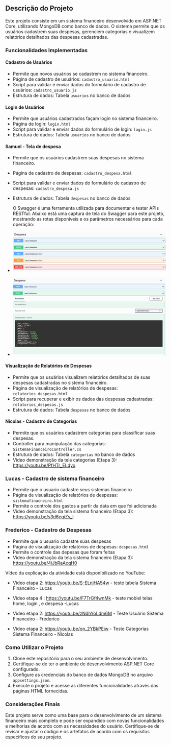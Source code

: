 ## Descrição do Projeto

Este projeto consiste em um sistema financeiro desenvolvido em ASP.NET Core, utilizando MongoDB como banco de dados. O sistema permite que os usuários cadastrem suas despesas, gerenciem categorias e visualizem relatórios detalhados das despesas cadastradas.

### Funcionalidades Implementadas

#### Cadastro de Usuários
- Permite que novos usuários se cadastrem no sistema financeiro.
- Página de cadastro de usuários: `cadastro_usuario.html`
- Script para validar e enviar dados do formulário de cadastro de usuários: `cadastro_usuario.js`
- Estrutura de dados: Tabela `usuarios` no banco de dados

#### Login de Usuários
- Permite que usuários cadastrados façam login no sistema financeiro.
- Página de login: `login.html`
- Script para validar e enviar dados do formulário de login: `login.js`
- Estrutura de dados: Tabela `usuarios` no banco de dados

#### Samuel - Tela de despesa
- Permite que os usuários cadastrem suas despesas no sistema financeiro.
- Página de cadastro de despesas: `cadastro_despesa.html`
- Script para validar e enviar dados do formulário de cadastro de despesas: `cadastro_despesa.js`
- Estrutura de dados: Tabela `despesas` no banco de dados

  O Swagger é uma ferramenta utilizada para documentar e testar APIs RESTful. Abaixo está uma captura de tela do Swagger para este projeto, mostrando as rotas disponíveis e os parâmetros necessários para cada operação:

-  ![Diagrama de Arquitetura](img/despesa1.jpeg)
-  ![Diagrama de Arquitetura](img/despesa2.jpeg)


#### Visualização de Relatórios de Despesas
- Permite que os usuários visualizem relatórios detalhados de suas despesas cadastradas no sistema financeiro.
- Página de visualização de relatórios de despesas: `relatorios_despesas.html`
- Script para recuperar e exibir os dados das despesas cadastradas: `relatorios_despesas.js`
- Estrutura de dados: Tabela `despesas` no banco de dados


#### Nicolas - Cadastro de Categorias
- Permite que os usuários cadastrem categorias para classificar suas despesas.
- Controller para manipulação das categorias: `SistemaFinanceiroController.cs`
- Estrutura de dados: Tabela `categorias` no banco de dados
- Video demonstração da tela categorias (Etapa 3): https://youtu.be/PfHTr_ELdyo

### Lucas - Cadastro de sistema financeiro

- Permite que o usuario cadastre seus sistemas financeiro
- Página de visualização de relatórios de despesas: `sistemafinacneiro.html`
- Permite o controle dos gastos a partir da data em que foi adicionada
- Video demonstração da tela sistema financeiro (Etapa 3): https://youtu.be/s3d6eqiZs_I

### Frederico - Cadastro de Despesas

- Permite que o usuario cadastre suas despesas
- Página de visualização de relatórios de despesas: `despesas.html`
- Permite o controle das depesas que foram feitas
- Video demonstração da tela sistema financeiro (Etapa 3): https://youtu.be/4iJbRaAcqH0

Vídeo da explicação da atividade está disponibilizado no YouTube:
 
 - Vídeo etapa 2: https://youtu.be/S-ELnjHA54w  - teste tabela Sistema Financeiro - Lucas
 - Vídeo etapa 4 : https://youtu.be/F7TrGf4wnMk - teste mobiel telas home, login , e despesa -Lucas

 - Vídeo etapa 2: https://youtu.be/zNdhYoLdm6M - Teste Usuário Sistema Financeiro - Frederico
 
 - Vídeo etapa 2: https://youtu.be/on_2YBkPEiw - Teste Categorias Sistema Financeiro - Nicolas
   

### Como Utilizar o Projeto

1. Clone este repositório para o seu ambiente de desenvolvimento.
2. Certifique-se de ter o ambiente de desenvolvimento ASP.NET Core configurado.
3. Configure as credenciais do banco de dados MongoDB no arquivo `appsettings.json`.
4. Execute o projeto e acesse as diferentes funcionalidades através das páginas HTML fornecidas.

### Considerações Finais

Este projeto serve como uma base para o desenvolvimento de um sistema financeiro mais completo e pode ser expandido com novas funcionalidades e melhorias de acordo com as necessidades do usuário. Certifique-se de revisar e ajustar o código e os artefatos de acordo com os requisitos específicos do seu projeto.
